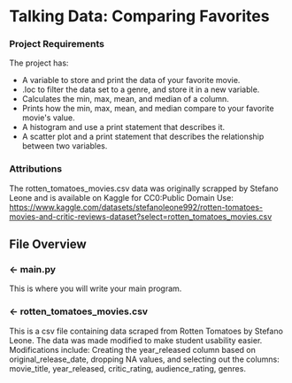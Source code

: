 # Talking Data: Comparing Favorites

### Project Requirements
The project has:
- A variable to store and print the data of your favorite movie.
- .loc to filter the data set to a genre, and store it in a new variable.
- Calculates the min, max, mean, and median of a column.
- Prints how the min, max, mean, and median compare to your favorite movie's value.
- A histogram and use a print statement that describes it.
- A scatter plot and a print statement that describes the relationship between two variables.


###  Attributions
The rotten_tomatoes_movies.csv data was originally scrapped by Stefano Leone and is available on Kaggle for CC0:Public Domain Use: https://www.kaggle.com/datasets/stefanoleone992/rotten-tomatoes-movies-and-critic-reviews-dataset?select=rotten_tomatoes_movies.csv


## File Overview

### ← main.py
This is where you will write your main program.

### ← rotten_tomatoes_movies.csv
This is a csv file containing data scraped from Rotten Tomatoes by Stefano Leone. The data was made modified to make student usability easier. Modifications include: Creating the year_released column based on original_release_date, dropping NA values, and selecting out the columns: movie_title, year_released, critic_rating, audience_rating, genres.